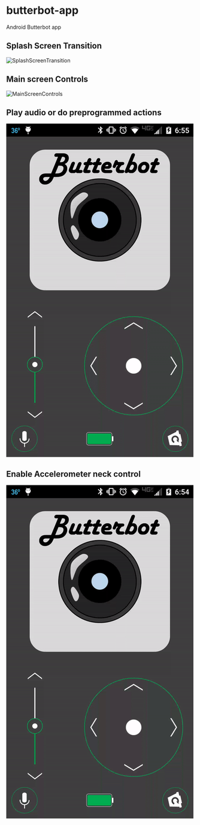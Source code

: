 # butterbot-app
Android Butterbot app

## Splash Screen Transition
![SplashScreenTransition](https://raw.githubusercontent.com/djnugent/butterbot-app/master/git-res/transitions.gif)

## Main screen Controls
![MainScreenControls](https://raw.githubusercontent.com/djnugent/butterbot-app/master/git-res/controls.gif)

## Play audio or do preprogrammed actions
![Audio](https://raw.githubusercontent.com/djnugent/butterbot-app/master/git-res/audio.gif)

## Enable Accelerometer neck control
![Neck](https://raw.githubusercontent.com/djnugent/butterbot-app/master/git-res/neck.gif)
